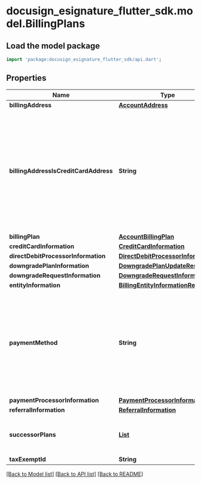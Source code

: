 # docusign_esignature_flutter_sdk.model.BillingPlans

## Load the model package
```dart
import 'package:docusign_esignature_flutter_sdk/api.dart';
```

## Properties
Name | Type | Description | Notes
------------ | ------------- | ------------- | -------------
**billingAddress** | [**AccountAddress**](AccountAddress.md) |  | [optional] 
**billingAddressIsCreditCardAddress** | **String** | When **true,** the credit card address information is the same as that returned as the billing address. If false, then the billing address is considered a billing contact address, and the credit card address can be different. | [optional] 
**billingPlan** | [**AccountBillingPlan**](AccountBillingPlan.md) |  | [optional] 
**creditCardInformation** | [**CreditCardInformation**](CreditCardInformation.md) |  | [optional] 
**directDebitProcessorInformation** | [**DirectDebitProcessorInformation**](DirectDebitProcessorInformation.md) |  | [optional] 
**downgradePlanInformation** | [**DowngradePlanUpdateResponse**](DowngradePlanUpdateResponse.md) |  | [optional] 
**downgradeRequestInformation** | [**DowngradeRequestInformation**](DowngradeRequestInformation.md) |  | [optional] 
**entityInformation** | [**BillingEntityInformationResponse**](BillingEntityInformationResponse.md) |  | [optional] 
**paymentMethod** | **String** | The payment method used for the billing plan. Valid values are:  - `NotSupported` - `CreditCard` - `PurchaseOrder` - `Premium` - `Freemium` - `FreeTrial` - `AppStore` - `DigitalExternal` - `DirectDebit` | [optional] 
**paymentProcessorInformation** | [**PaymentProcessorInformation**](PaymentProcessorInformation.md) |  | [optional] 
**referralInformation** | [**ReferralInformation**](ReferralInformation.md) |  | [optional] 
**successorPlans** | [**List<BillingPlan>**](BillingPlan.md) | A list of billing plans that the current billing plan can be rolled into. | [optional] [default to const []]
**taxExemptId** | **String** |  | [optional] 

[[Back to Model list]](../README.md#documentation-for-models) [[Back to API list]](../README.md#documentation-for-api-endpoints) [[Back to README]](../README.md)


